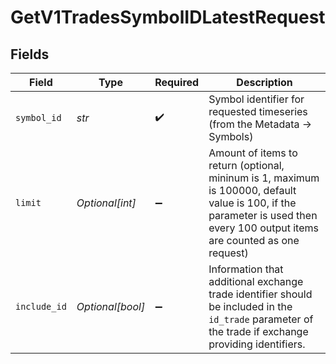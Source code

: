 # GetV1TradesSymbolIDLatestRequest


## Fields

| Field                                                                                                                                                                        | Type                                                                                                                                                                         | Required                                                                                                                                                                     | Description                                                                                                                                                                  |
| ---------------------------------------------------------------------------------------------------------------------------------------------------------------------------- | ---------------------------------------------------------------------------------------------------------------------------------------------------------------------------- | ---------------------------------------------------------------------------------------------------------------------------------------------------------------------------- | ---------------------------------------------------------------------------------------------------------------------------------------------------------------------------- |
| `symbol_id`                                                                                                                                                                  | *str*                                                                                                                                                                        | :heavy_check_mark:                                                                                                                                                           | Symbol identifier for requested timeseries (from the Metadata -> Symbols)                                                                                                    |
| `limit`                                                                                                                                                                      | *Optional[int]*                                                                                                                                                              | :heavy_minus_sign:                                                                                                                                                           | Amount of items to return (optional, mininum is 1, maximum is 100000, default value is 100, if the parameter is used then every 100 output items are counted as one request) |
| `include_id`                                                                                                                                                                 | *Optional[bool]*                                                                                                                                                             | :heavy_minus_sign:                                                                                                                                                           | Information that additional exchange trade identifier should be included in the `id_trade` parameter of the trade if exchange providing identifiers.                         |